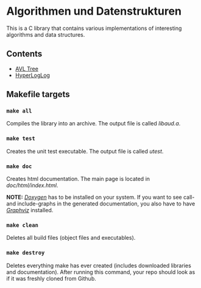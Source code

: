 # Algorithmen und Datenstrukturen
This is a C library that contains various implementations of interesting algorithms and data structures.

## Contents
* [AVL Tree](src/AvlTree.h)
* [HyperLogLog](src/HyperLogLog.h)

## Makefile targets
### `make all`
Compiles the library into an archive. The output file is called _libaud.a_.

### `make test`
Creates the unit test executable. The output file is called _utest_.

### `make doc`
Creates html documentation. The main page is located in _doc/html/index.html_.

**NOTE:** [_Doxygen_](http://www.stack.nl/~dimitri/doxygen/) has to be installed on your system. If you want to see
call- and include-graphs in the generated documentation, you also have to have [_Graphviz_](http://www.graphviz.org/)
installed.

### `make clean`
Deletes all build files (object files and executables).

### `make destroy`
Deletes everything make has ever created (includes downloaded libraries and documentation). After running this command,
your repo should look as if it was freshly cloned from Github.
